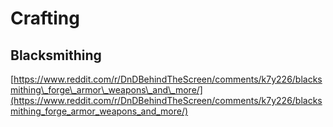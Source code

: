 # Crafting

## Blacksmithing

[https://www.reddit.com/r/DnDBehindTheScreen/comments/k7y226/blacksmithing\_forge\_armor\_weapons\_and\_more/](https://www.reddit.com/r/DnDBehindTheScreen/comments/k7y226/blacksmithing_forge_armor_weapons_and_more/)

